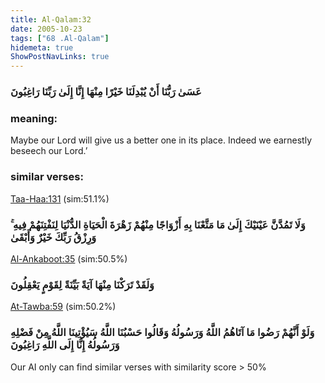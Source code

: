 ```yaml
---
title: Al-Qalam:32
date: 2005-10-23
tags: ["68 .Al-Qalam"]
hidemeta: true 
ShowPostNavLinks: true 
---
```

### عَسَىٰ رَبُّنَا أَنْ يُبْدِلَنَا خَيْرًا مِنْهَا إِنَّا إِلَىٰ رَبِّنَا رَاغِبُونَ
### meaning: 
Maybe our Lord will give us a better one in its place. Indeed we earnestly beseech our Lord.’
### similar verses: 

[Taa-Haa:131](/20/131) (sim:51.1%)

### وَلَا تَمُدَّنَّ عَيْنَيْكَ إِلَىٰ مَا مَتَّعْنَا بِهِ أَزْوَاجًا مِنْهُمْ زَهْرَةَ الْحَيَاةِ الدُّنْيَا لِنَفْتِنَهُمْ فِيهِ ۚ وَرِزْقُ رَبِّكَ خَيْرٌ وَأَبْقَىٰ

[Al-Ankaboot:35](/29/35) (sim:50.5%)

### وَلَقَدْ تَرَكْنَا مِنْهَا آيَةً بَيِّنَةً لِقَوْمٍ يَعْقِلُونَ

[At-Tawba:59](/9/59) (sim:50.2%)

### وَلَوْ أَنَّهُمْ رَضُوا مَا آتَاهُمُ اللَّهُ وَرَسُولُهُ وَقَالُوا حَسْبُنَا اللَّهُ سَيُؤْتِينَا اللَّهُ مِنْ فَضْلِهِ وَرَسُولُهُ إِنَّا إِلَى اللَّهِ رَاغِبُونَ

Our AI only can find similar verses with similarity score > 50% 

